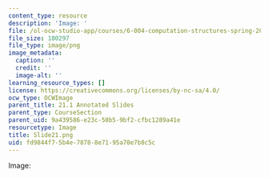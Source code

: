 ```yaml
---
content_type: resource
description: 'Image: '
file: /ol-ocw-studio-app/courses/6-004-computation-structures-spring-2017/fd9844f75b4e78788e7195a70e7b8c5c_Slide21.png
file_size: 180297
file_type: image/png
image_metadata:
  caption: ''
  credit: ''
  image-alt: ''
learning_resource_types: []
license: https://creativecommons.org/licenses/by-nc-sa/4.0/
ocw_type: OCWImage
parent_title: 21.1 Annotated Slides
parent_type: CourseSection
parent_uid: 9a439586-e23c-50b5-9bf2-cfbc1289a41e
resourcetype: Image
title: Slide21.png
uid: fd9844f7-5b4e-7878-8e71-95a70e7b8c5c
---
```

Image: 